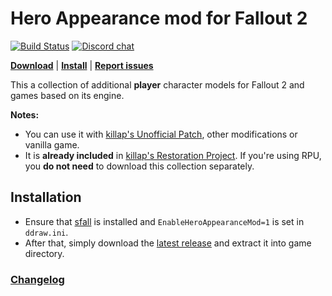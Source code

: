 # Hero Appearance mod for Fallout 2

[![Build Status](https://travis-ci.org/BGforgeNet/Fallout2_Hero_Appearance.svg?branch=master)](https://travis-ci.org/BGforgeNet/Fallout2_Hero_Appearance)
[![Discord chat](https://img.shields.io/discord/420268540700917760?logo=discord)](https://discord.gg/4Yqfggm)

[__Download__](https://github.com/BGforgeNet/Fallout2_Hero_Appearance/releases/latest)
| [__Install__](#installation)
| [__Report issues__](https://github.com/BGforgeNet/Fallout2_Hero_Appearance/issues)

This a collection of additional **player** character models for Fallout 2 and games based on its engine.

**Notes:**
- You can use it with [killap's Unofficial Patch](https://github.com/BGforgeNet/Fallout2_Unofficial_Patch), other modifications or vanilla game.
- It is **already included** in [killap's Restoration Project](https://github.com/BGforgeNet/Fallout2_Restoration_Project). If you're using RPU, you **do not need** to download this collection separately.

## Installation
- Ensure that [sfall](https://github.com/phobos2077/sfall) is installed and `EnableHeroAppearanceMod=1` is set in `ddraw.ini`.
- After that, simply download the [latest release](https://github.com/BGforgeNet/Fallout2_Hero_Appearance/releases/latest) and extract it into game directory.

### [Changelog](docs/changelog.md)

